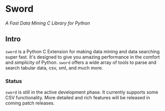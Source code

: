 # Sword

*A Fast Data Mining C Library for Python*

## Intro

`sword` is a Python C Extension for making data mining and data searching super fast. It's designed to 
give you amazing performance in the comfort and simplicity of Python. `sword` offers a wide array of tools
to parse and search tabular data, csv, xml, and much more.

### Status

`sword` is still in the active development phase. It currently supports some CSV functionality. More detailed
and rich features will be released in coming patch releases.
